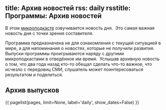 title: Архив новостей
rss: daily
rsstitle: Программы: Архив новостей
---
В этом [микроподкасте](mcast.html) озвучивается новость дня.  Это самая
важная новость дня с точки зрения составителя.

Программа предназначена не для ознакомления с текущей ситуацией в мире, а для
напоминания о новостях, которые не получили развития.  Выпуски программы
проигрываются наряду с другими микроподкастами в отведённое им время.  Услышав
архивную новость о том, что два года назад кто-то обещал сделать что-то важное,
что исчезло с передовиц СМИ, слушатель может поинтересоваться результатом и
поделиться.


## Архив выпусков

{{ pagelist(pages, limit=None, label='daily', show_dates=False) }}
